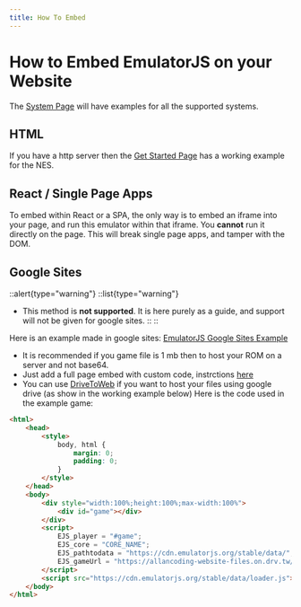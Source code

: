 ```yaml
---
title: How To Embed
---
```

# How to Embed EmulatorJS on your Website

The [System Page](/systems) will have examples for all the supported systems.

## HTML

If you have a http server then the [Get Started Page](getting-started#example-for-nes) has a working example for the NES.

## React / Single Page Apps

To embed within React or a SPA, the only way is to embed an iframe into your page, and run this emulator within that iframe. You **cannot** run it directly on the page. This will break single page apps, and tamper with the DOM.

## Google Sites

::alert{type="warning"}
  ::list{type="warning"}
  - This method is **not supported**. It is here purely as a guide, and support will not be given for google sites.
  ::
::

Here is an example made in google sites: [EmulatorJS Google Sites Example](https://sites.google.com/view/emulatorjs/home)
- It is recommended if you game file is 1 mb then to host your ROM on a server and not base64.
- Just add a full page embed with custom code, instrctions [here](https://workspaceupdates.googleblog.com/2022/05/embed-content-as-full-page-in-new.html)
- You can use [DriveToWeb](https://www.drv.tw/) if you want to host your files using google drive (as show in the working example below)
Here is the code used in the example game:
```html
<html>
    <head>
        <style>
            body, html {
                margin: 0;
                padding: 0;
            }
        </style>
    </head>
    <body>
        <div style="width:100%;height:100%;max-width:100%">
            <div id="game"></div>
        </div>
        <script>
            EJS_player = "#game";
            EJS_core = "CORE_NAME";
            EJS_pathtodata = "https://cdn.emulatorjs.org/stable/data/";
            EJS_gameUrl = "https://allancoding-website-files.on.drv.tw/ROM_FILE_NAME_&_PATH.zip";
        </script>
        <script src="https://cdn.emulatorjs.org/stable/data/loader.js"></script>
    </body>
</html>
```

